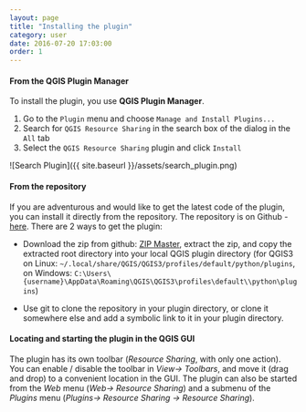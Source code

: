 ```yaml
---
layout: page
title: "Installing the plugin"
category: user
date: 2016-07-20 17:03:00
order: 1
---
```


#### From the QGIS Plugin Manager

To install the plugin, you use **QGIS Plugin Manager**.

1. Go to the ```Plugin``` menu and choose
   ```Manage and Install Plugins...```
2. Search for ```QGIS Resource Sharing``` in the search box
   of the dialog in the ```All``` tab
3. Select the ```QGIS Resource Sharing``` plugin and click
   ```Install```

![Search Plugin]({{ site.baseurl }}/assets/search_plugin.png)

#### From the repository

If you are adventurous and would like to get the latest code of the
plugin, you can install it directly from the repository.
The repository is on Github -
[here](https://github.com/QGIS-Contribution/QGIS-ResourceSharing).
There are 2 ways to get the plugin:

* Download the zip from github:
  [ZIP Master](https://github.com/QGIS-Contribution/QGIS-ResourceSharing/archive/master.zip),
  extract the zip, and copy the extracted root directory into your
  local QGIS plugin directory
  (for QGIS3 on Linux:
  ```~/.local/share/QGIS/QGIS3/profiles/default/python/plugins```,
  on Windows:
  ```C:\Users\{username}\AppData\Roaming\QGIS\QGIS3\profiles\default\\python\plugins```)

* Use git to clone the repository in your plugin directory, or clone
  it somewhere else and add a symbolic link to it in your plugin
  directory.

#### Locating and starting the plugin in the QGIS GUI

The plugin has its own toolbar (*Resource Sharing*, with only one
action).
You can enable / disable the toolbar in *View-> Toolbars*, and move
it (drag and drop) to a convenient location in the GUI.
The plugin can also be started from the *Web* menu
(*Web-> Resource Sharing*) and a submenu of the *Plugins* menu
(*Plugins-> Resource Sharing -> Resource Sharing*).
